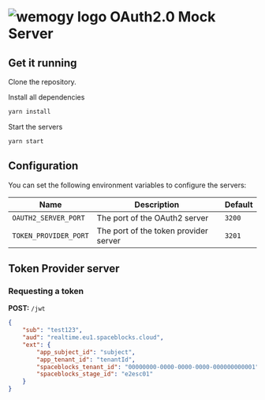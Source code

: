# ![wemogy logo](https://wemogyimages.blob.core.windows.net/logos/wemogy-github-tiny.png) OAuth2.0 Mock Server

## Get it running

Clone the repository.

Install all dependencies

```bash
yarn install
```

Start the servers

```bash
yarn start
```

## Configuration

You can set the following environment variables to configure the servers:

| Name | Description | Default |
|---|---|---|
| `OAUTH2_SERVER_PORT` | The port of the OAuth2 server | `3200` |
| `TOKEN_PROVIDER_PORT` | The port of the token provider server | `3201` |

## Token Provider server

### Requesting a token

**POST:** `/jwt`

```json
{
    "sub": "test123",
    "aud": "realtime.eu1.spaceblocks.cloud",
    "ext": {
        "app_subject_id": "subject",
        "app_tenant_id": "tenantId",
        "spaceblocks_tenant_id": "00000000-0000-0000-0000-000000000001",
        "spaceblocks_stage_id": "e2esc01"
    }
}
```

